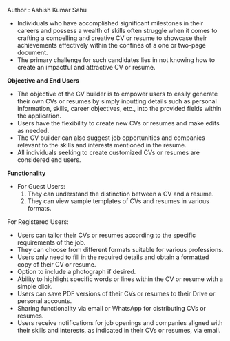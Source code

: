 Author : Ashish Kumar Sahu

- Individuals who have accomplished significant milestones in their careers and possess a wealth of skills often struggle when it comes to crafting a compelling and creative CV or resume to showcase their achievements effectively within the confines of a one or two-page document.
- The primary challenge for such candidates lies in not knowing how to create an impactful and attractive CV or resume.
  
**Objective and End Users**
- The objective of the CV builder is to empower users to easily generate their own CVs or resumes by simply inputting details such as personal information, skills, career objectives, etc., into the provided fields within the application.
- Users have the flexibility to create new CVs or resumes and make edits as needed.
- The CV builder can also suggest job opportunities and companies relevant to the skills and interests mentioned in the resume.
- All individuals seeking to create customized CVs or resumes are considered end users.
  
**Functionality**
- For Guest Users:
  1. They can understand the distinction between a CV and a resume.
  2. They can view sample templates of CVs and resumes in various formats.

For Registered Users:
- Users can tailor their CVs or resumes according to the specific requirements of the job.
- They can choose from different formats suitable for various professions.
- Users only need to fill in the required details and obtain a formatted copy of their CV or resume.
- Option to include a photograph if desired.
- Ability to highlight specific words or lines within the CV or resume with a simple click.
- Users can save PDF versions of their CVs or resumes to their Drive or personal accounts.
- Sharing functionality via email or WhatsApp for distributing CVs or resumes.
- Users receive notifications for job openings and companies aligned with their skills and interests, as indicated in their CVs or resumes, via email.
